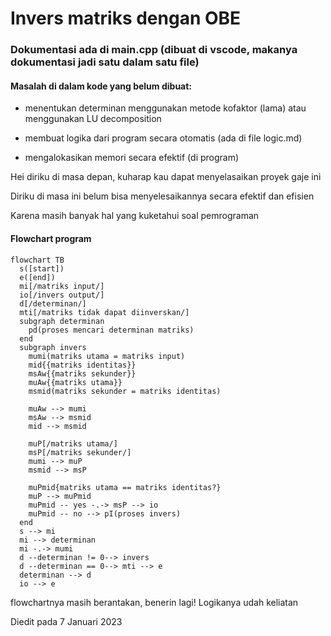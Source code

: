 <h1> Invers matriks dengan OBE</h1>
<h3> Dokumentasi ada di main.cpp (dibuat di vscode, makanya dokumentasi jadi satu dalam satu file) </h3>
<h4> Masalah di dalam kode yang belum dibuat: </h4>
<ul>
<li> <p> menentukan determinan menggunakan metode kofaktor (lama) atau menggunakan LU decomposition </p> </li>
<li> <p> membuat logika dari program secara otomatis (ada di file logic.md) </p> </li>
<li> <p> mengalokasikan memori secara efektif (di program) </p> </li>
</ul>

<p> Hei diriku di masa depan, kuharap kau dapat menyelasaikan proyek gaje ini </p>
<p> Diriku di masa ini belum bisa menyelesaikannya secara efektif dan efisien </p>
<p> Karena masih banyak hal yang kuketahui soal pemrograman </p>

<h4> Flowchart program </h4>

```mermaid
flowchart TB
  s([start])
  e([end])
  mi[/matriks input/]
  io[/invers output/]
  d[/determinan/]
  mti[/matriks tidak dapat diinverskan/]
  subgraph determinan
    pd(proses mencari determinan matriks)
  end
  subgraph invers
    mumi(matriks utama = matriks input)
    mid{{matriks identitas}}
    msAw{{matriks sekunder}}
    muAw{{matriks utama}}
    msmid(matriks sekunder = matriks identitas)
    
    muAw --> mumi
    msAw --> msmid
    mid --> msmid
    
    muP[/matriks utama/]
    msP[/matriks sekunder/]
    mumi --> muP
    msmid --> msP
    
    muPmid{matriks utama == matriks identitas?}
    muP --> muPmid
    muPmid -- yes -.-> msP --> io 
    muPmid -- no --> pI(proses invers)
  end
  s --> mi
  mi --> determinan
  mi -.-> mumi
  d --determinan != 0--> invers
  d --determinan == 0--> mti --> e
  determinan --> d
  io --> e
```
<p> flowchartnya masih berantakan, benerin lagi! Logikanya udah keliatan </p>
<p> Diedit pada 7 Januari 2023 </p>
